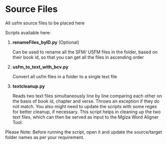 # Source Files 

All usfm source files to be placed here

Scripts available here:

1.	__renameFiles_byID.py__ (Optional)

	Can be used to rename all the SFM/ USFM files in the folder, based on their book id, so that you can get all the files in ascending order 

2.	__usfm_to_text_with_bcv.py__

	Convert all usfm files in a folder to a single text file

3.	__textcleanup.py__

	Reads two text files simultaneously line by line comparing each other on the basis of book id, chapter and verse.
	Throws an exception if they do not match. You also might need to update the scripts with some regex for better cleanup, if necessary. 
	This script helps in cleaning up the two text files, which can then be served as input to the Mgiza Word Aligner Tool.

Please Note: Before running the script, open it and update the source/target folder names as per your requirement. 